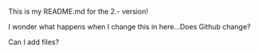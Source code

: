 This is my README.md for the 2.- version! 

I wonder what happens when I change this in here...Does Github change? 

Can I add files? 